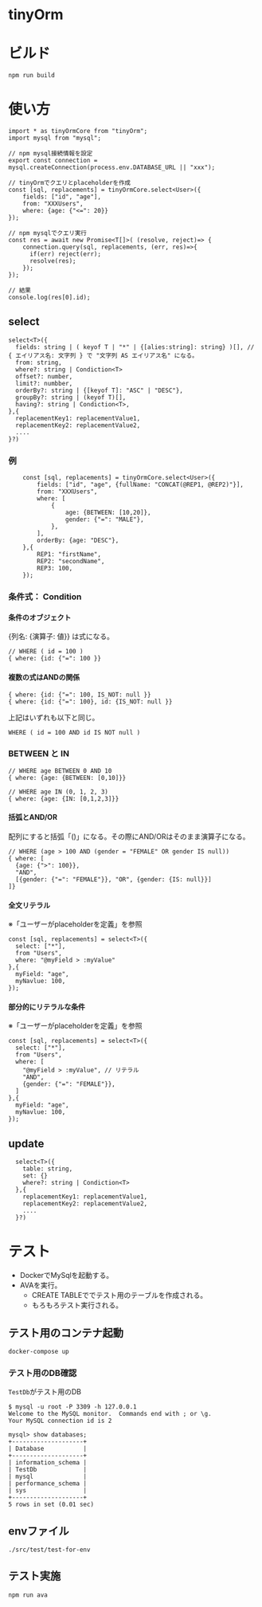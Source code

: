 # tinyOrm


# ビルド
```
npm run build
```

# 使い方
```
import * as tinyOrmCore from "tinyOrm";
import mysql from "mysql";

// npm mysql接続情報を設定
export const connection = mysql.createConnection(process.env.DATABASE_URL || "xxx");

// tinyOrmでクエリとplaceholderを作成
const [sql, replacements] = tinyOrmCore.select<User>({
    fields: ["id", "age"],
    from: "XXXUsers",
    where: {age: {"<=": 20}}
});

// npm mysqlでクエリ実行
const res = await new Promise<T[]>( (resolve, reject)=> {
    connection.query(sql, replacements, (err, res)=>{
      if(err) reject(err);
      resolve(res);
    });
});

// 結果
console.log(res[0].id); 
```

## select 
```
select<T>({
  fields: string | ( keyof T | "*" | {[alies:string]: string} )[], // { エイリアス名: 文字列 } で "文字列 AS エイリアス名" になる。
  from: string,
  where?: string | Condiction<T>
  offset?: number,
  limit?: numbber,
  orderBy?: string | {[keyof T]: "ASC" | "DESC"},
  groupBy?: string | (keyof T)[],   
  having?: string | Condiction<T>,
},{
  replacementKey1: replacementValue1,
  replacementKey2: replacementValue2,
  ....
}?)
```

### 例
```
    const [sql, replacements] = tinyOrmCore.select<User>({
        fields: ["id", "age", {fullName: "CONCAT(@REP1, @REP2)"}],
        from: "XXXUsers",
        where: [
            {
                age: {BETWEEN: [10,20]},
                gender: {"=": "MALE"},
            },
        ],
        orderBy: {age: "DESC"},
    },{
        REP1: "firstName",
        REP2: "secondName",
        REP3: 100,
    });
```

### 条件式： Condition<T>
#### 条件のオブジェクト
{列名: {演算子: 値}} は式になる。
```
// WHERE ( id = 100 )
{ where: {id: {"=": 100 }}
```
#### 複数の式はANDの関係
```
{ where: {id: {"=": 100, IS_NOT: null }}
{ where: {id: {"=": 100}, id: {IS_NOT: null }}
```
上記はいずれも以下と同じ。
```
WHERE ( id = 100 AND id IS NOT null )
```

### BETWEEN と IN
```
// WHERE age BETWEEN 0 AND 10
{ where: {age: {BETWEEN: [0,10]}}

// WHERE age IN (0, 1, 2, 3)
{ where: {age: {IN: [0,1,2,3]}}
```

#### 括弧とAND/OR
配列にすると括弧「()」になる。その際にAND/ORはそのまま演算子になる。
```
// WHERE (age > 100 AND (gender = "FEMALE" OR gender IS null))
{ where: [
  {age: {">": 100}},
  "AND",
  [{gender: {"=": "FEMALE"}}, "OR", {gender: {IS: null}}]
]}
```

#### 全文リテラル
※「ユーザーがplaceholderを定義」を参照
```
const [sql, replacements] = select<T>({
  select: ["*"],
  from "Users",
  where: "@myField > :myValue"
},{
  myField: "age",
  myNavlue: 100,
});
```

#### 部分的にリテラルな条件
※「ユーザーがplaceholderを定義」を参照
```
const [sql, replacements] = select<T>({
  select: ["*"],
  from "Users",
  where: [
    "@myField > :myValue", // リテラル
    "AND",
    {gender: {"=": "FEMALE"}},
  ]
},{
  myField: "age",
  myNavlue: 100,
});
```

## update
```
  select<T>({
    table: string,
    set: {}
    where?: string | Condiction<T>
  },{
    replacementKey1: replacementValue1,
    replacementKey2: replacementValue2,
    ....
  }?)
```


# テスト
- DockerでMySqlを起動する。
- AVAを実行。
  - CREATE TABLEででテスト用のテーブルを作成される。
  - もろもろテスト実行される。

## テスト用のコンテナ起動
```
docker-compose up
```
### テスト用のDB確認
`TestDb`がテスト用のDB

```
$ mysql -u root -P 3309 -h 127.0.0.1
Welcome to the MySQL monitor.  Commands end with ; or \g.
Your MySQL connection id is 2

mysql> show databases;
+--------------------+
| Database           |
+--------------------+
| information_schema |
| TestDb             |
| mysql              |
| performance_schema |
| sys                |
+--------------------+
5 rows in set (0.01 sec)
```

## envファイル
```
./src/test/test-for-env
```

## テスト実施
```
npm run ava
```

